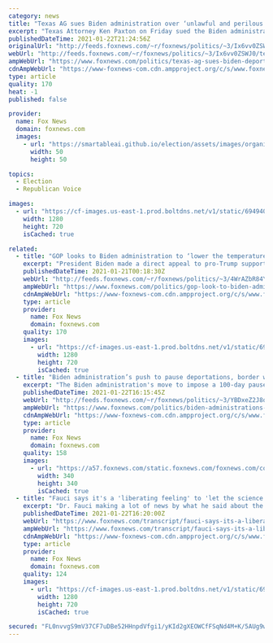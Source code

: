 ```yaml
---
category: news
title: "Texas AG sues Biden administration over ‘unlawful and perilous’ deportation pause"
excerpt: "Texas Attorney Ken Paxton on Friday sued the Biden administration over what he described as an \"unlawful and perilous\" 100-day pause on deportations of illegal immigrants, claiming it would put Americans in danger and violated existing agreements. "
publishedDateTime: 2021-01-22T21:24:56Z
originalUrl: "http://feeds.foxnews.com/~r/foxnews/politics/~3/Ix6vv0ZSWJ0/texas-ag-sues-biden-deportation-pause"
webUrl: "http://feeds.foxnews.com/~r/foxnews/politics/~3/Ix6vv0ZSWJ0/texas-ag-sues-biden-deportation-pause"
ampWebUrl: "https://www.foxnews.com/politics/texas-ag-sues-biden-deportation-pause.amp"
cdnAmpWebUrl: "https://www-foxnews-com.cdn.ampproject.org/c/s/www.foxnews.com/politics/texas-ag-sues-biden-deportation-pause.amp"
type: article
quality: 170
heat: -1
published: false

provider:
  name: Fox News
  domain: foxnews.com
  images:
    - url: "https://smartableai.github.io/election/assets/images/organizations/foxnews.com-50x50.jpg"
      width: 50
      height: 50

topics:
  - Election
  - Republican Voice

images:
  - url: "https://cf-images.us-east-1.prod.boltdns.net/v1/static/694940094001/53498b1f-9baf-4441-87c5-27e9e3ab74f4/9bc9a670-9738-4443-8020-fc71d9d4989f/1280x720/match/image.jpg"
    width: 1280
    height: 720
    isCached: true

related:
  - title: "GOP looks to Biden administration to ‘lower the temperature’ but voice skepticism"
    excerpt: "President Biden made a direct appeal to pro-Trump supporters and Republicans across the nation who did not vote for him to become the 46th president of the United States, calling for everyone to \"stop the shouting and lower the temperature.\""
    publishedDateTime: 2021-01-21T00:18:30Z
    webUrl: "http://feeds.foxnews.com/~r/foxnews/politics/~3/4WrAZbR84Yo/gop-look-to-biden-administration-to-lower-temperature-but-voice-skepticism"
    ampWebUrl: "https://www.foxnews.com/politics/gop-look-to-biden-administration-to-lower-temperature-but-voice-skepticism.amp"
    cdnAmpWebUrl: "https://www-foxnews-com.cdn.ampproject.org/c/s/www.foxnews.com/politics/gop-look-to-biden-administration-to-lower-temperature-but-voice-skepticism.amp"
    type: article
    provider:
      name: Fox News
      domain: foxnews.com
    quality: 170
    images:
      - url: "https://cf-images.us-east-1.prod.boltdns.net/v1/static/694940094001/fbbb4448-7269-4978-8efc-90bb155801cf/b7d0f268-1824-4f6f-9047-a126c13f1ea6/1280x720/match/image.jpg"
        width: 1280
        height: 720
        isCached: true
  - title: "Biden administration’s push to pause deportations, border wall construction 'purely political': Activist"
    excerpt: "The Biden administration's move to impose a 100-day pause on deportations is \"purely political,\" the father of a victim of illegal alien crime Don Rosenberg said on Friday."
    publishedDateTime: 2021-01-22T16:15:45Z
    webUrl: "http://feeds.foxnews.com/~r/foxnews/politics/~3/YBDxeZ2J8qA/biden-administrations-push-deportations-border-wall-political-rosenberg"
    ampWebUrl: "https://www.foxnews.com/politics/biden-administrations-push-deportations-border-wall-political-rosenberg.amp"
    cdnAmpWebUrl: "https://www-foxnews-com.cdn.ampproject.org/c/s/www.foxnews.com/politics/biden-administrations-push-deportations-border-wall-political-rosenberg.amp"
    type: article
    provider:
      name: Fox News
      domain: foxnews.com
    quality: 158
    images:
      - url: "https://a57.foxnews.com/static.foxnews.com/foxnews.com/content/uploads/2020/10/340/340/image-5.png?ve=1&tl=1"
        width: 340
        height: 340
        isCached: true
  - title: "Fauci says it's a 'liberating feeling' to 'let the science speak' in the Biden administration"
    excerpt: "Dr. Fauci making a lot of news by what he said about the Trump administration. Fauci saying he feels liberated, also adding this. DR. ANTHIONY FAUCI, DIRECTOR, NATIONAL INSTITUTE OF ALLERGY AND INFECTIOUS DISEASES: One of the things that we are going to do is to be completely transparent,"
    publishedDateTime: 2021-01-22T16:20:00Z
    webUrl: "https://www.foxnews.com/transcript/fauci-says-its-a-liberating-feeling-to-let-the-science-speak-in-the-biden-administration"
    ampWebUrl: "https://www.foxnews.com/transcript/fauci-says-its-a-liberating-feeling-to-let-the-science-speak-in-the-biden-administration.amp"
    cdnAmpWebUrl: "https://www-foxnews-com.cdn.ampproject.org/c/s/www.foxnews.com/transcript/fauci-says-its-a-liberating-feeling-to-let-the-science-speak-in-the-biden-administration.amp"
    type: article
    provider:
      name: Fox News
      domain: foxnews.com
    quality: 124
    images:
      - url: "https://cf-images.us-east-1.prod.boltdns.net/v1/static/694940094001/1acc131f-5a62-44c1-ac9a-b18cf8abc44b/108d5063-d888-4ba3-9dd4-d038d2019352/1280x720/match/image.jpg"
        width: 1280
        height: 720
        isCached: true

secured: "FL0nvvgS9mV37CF7uDBe52HHnpdVfgi1/yKId2gXEOWCfFSqNd4M+K/5AUg9wq/kWxt7HjYsgRRYdo5Ecl8P9gLKlx/nCQ813s7QMZjiWn4+TQ1pbDraQvYMcNHT5BI/Wne5xInbdEdiTO4R6H9QfJL0GcZP8N1wAb+luTSBuQtYMfRM1otrmnW954C8TZSa3QFT9UIWCVYyTbqyivhlYA6XTgaZv6/Q69nwYeBs8aYnFrdgP6w2MlYVUergUj2GVpx5bWsGQypDB6m4ys4hVVUtELA9aPlEuDNY+kJmdAnP5Css83SUiljoUzpSVKA/zYUWf1yiPKgJUozA48oPHJJxMMjc0xH2TbJCt9t9WSw=;z3xWxkC2+CYpRGfmSeAGkA=="
---
```



